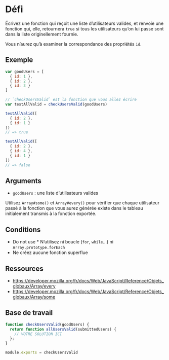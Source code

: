 # Défi

Écrivez une fonction qui reçoit une liste d’utilisateurs valides, et renvoie une fonction qui, elle, retournera `true` si tous les utilisateurs qu’on lui passe sont dans la liste originellement fournie.

Vous n’aurez qu’à examiner la correspondance des propriétés `id`.

## Exemple

```js
var goodUsers = [
  { id: 1 },
  { id: 2 },
  { id: 3 }
]

// `checkUsersValid` est la fonction que vous allez écrire
var testAllValid = checkUsersValid(goodUsers)

testAllValid([
  { id: 2 },
  { id: 1 }
])
// => true

testAllValid([
  { id: 2 },
  { id: 4 },
  { id: 1 }
])
// => false
```

## Arguments

* `goodUsers` : une liste d’utilisateurs valides

Utilisez `Array#some()` et `Array#every()` pour vérifier que chaque utilisateur passé à la fonction que vous aurez générée existe dans le tableau initialement transmis à la fonction exportée.

## Conditions

* Do not use * N’utilisez ni boucle (`for`, `while`…) ni `Array.prototype.forEach`
* Ne créez aucune fonction superflue

## Ressources

* https://developer.mozilla.org/fr/docs/Web/JavaScript/Reference/Objets_globaux/Array/every
* https://developer.mozilla.org/fr/docs/Web/JavaScript/Reference/Objets_globaux/Array/some

## Base de travail

```js
function checkUsersValid(goodUsers) {
  return function allUsersValid(submittedUsers) {
    // VOTRE SOLUTION ICI
  };
}

module.exports = checkUsersValid
```
